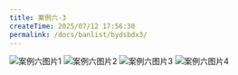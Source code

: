 ```yaml
---
title: 案例六-3
createTime: 2025/07/12 17:56:30
permalink: /docs/banlist/bydsbdx3/
---
```

![案例六图片1](/img/03公益服务器/四周目/服务器封禁案例/案例六/案例六-3/01.png)
![案例六图片2](/img/03公益服务器/四周目/服务器封禁案例/案例六/案例六-3/02.png)
![案例六图片3](/img/03公益服务器/四周目/服务器封禁案例/案例六/案例六-3/03.png)
![案例六图片4](/img/03公益服务器/四周目/服务器封禁案例/案例六/案例六-3/04.png)